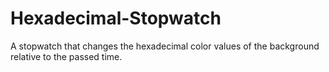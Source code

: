 # Hexadecimal-Stopwatch
A stopwatch that changes the hexadecimal color values of the background relative to the passed time.
